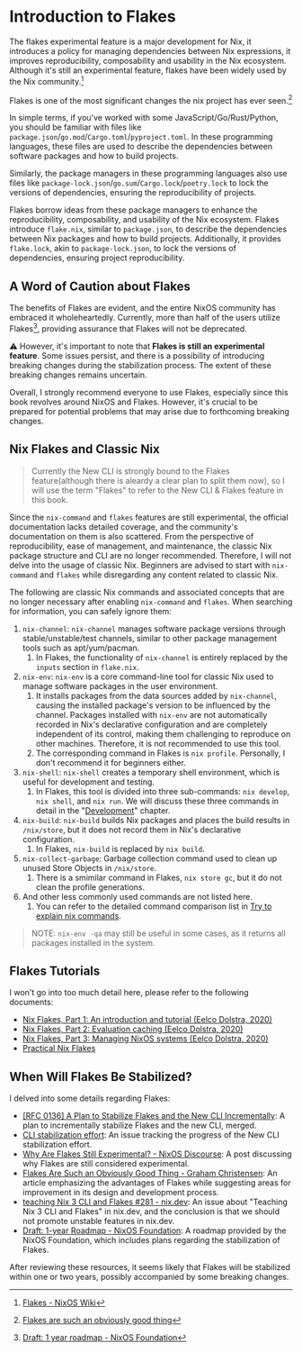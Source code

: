 # Introduction to Flakes

The flakes experimental feature is a major development for Nix, it introduces a policy for managing dependencies between Nix expressions, it improves reproducibility, composability and usability in the Nix ecosystem. Although it's still an experimental feature, flakes have been widely used by the Nix community.[^1]

Flakes is one of the most significant changes the nix project has ever seen.[^2]

In simple terms, if you've worked with some JavaScript/Go/Rust/Python, you should be familiar with files like `package.json`/`go.mod`/`Cargo.toml`/`pyproject.toml`. In these programming languages, these files are used to describe the dependencies between software packages and how to build projects.

Similarly, the package managers in these programming languages also use files like `package-lock.json`/`go.sum`/`Cargo.lock`/`poetry.lock` to lock the versions of dependencies, ensuring the reproducibility of projects.

Flakes borrow ideas from these package managers to enhance the reproducibility, composability, and usability of the Nix ecosystem.
Flakes introduce `flake.nix`, similar to `package.json`, to describe the dependencies between Nix packages and how to build projects. 
Additionally, it provides `flake.lock`, akin to `package-lock.json`, to lock the versions of dependencies, ensuring project reproducibility.

## A Word of Caution about Flakes <Badge type="danger" text="caution" />

The benefits of Flakes are evident, and the entire NixOS community has embraced it wholeheartedly. Currently, more than half of the users utilize Flakes[^3], providing assurance that Flakes will not be deprecated.

:warning: However, it's important to note that **Flakes is still an experimental feature**. Some issues persist, and there is a possibility of introducing breaking changes during the stabilization process. The extent of these breaking changes remains uncertain.

Overall, I strongly recommend everyone to use Flakes, especially since this book revolves around NixOS and Flakes. However, it's crucial to be prepared for potential problems that may arise due to forthcoming breaking changes.

## Nix Flakes and Classic Nix

> Currently the New CLI is strongly bound to the Flakes feature(although there is aleardy a clear plan to split them now), so I will use the term "Flakes" to refer to the New CLI & Flakes feature in this book.

Since the `nix-command` and `flakes` features are still experimental, the official documentation lacks detailed coverage, and the community's documentation on them is also scattered. From the perspective of reproducibility, ease of management, and maintenance, the classic Nix package structure and CLI are no longer recommended. Therefore, I will not delve into the usage of classic Nix. Beginners are advised to start with `nix-command` and `flakes` while disregarding any content related to classic Nix.

The following are classic Nix commands and associated concepts that are no longer necessary after enabling `nix-command` and `flakes`. When searching for information, you can safely ignore them:

1. `nix-channel`: `nix-channel` manages software package versions through stable/unstable/test channels, similar to other package management tools such as apt/yum/pacman.
   1. In Flakes, the functionality of `nix-channel` is entirely replaced by the `inputs` section in `flake.nix`.
2. `nix-env`: `nix-env` is a core command-line tool for classic Nix used to manage software packages in the user environment.
   1. It installs packages from the data sources added by `nix-channel`, causing the installed package's version to be influenced by the channel. Packages installed with `nix-env` are not automatically recorded in Nix's declarative configuration and are completely independent of its control, making them challenging to reproduce on other machines. Therefore, it is not recommended to use this tool.
   2. The corresponding command in Flakes is `nix profile`. Personally, I don't recommend it for beginners either.
3. `nix-shell`: `nix-shell` creates a temporary shell environment, which is useful for development and testing.
   1. In Flakes, this tool is divided into three sub-commands: `nix develop`, `nix shell`, and `nix run`. We will discuss these three commands in detail in the "[Development](../development/intro.md)" chapter.
4. `nix-build`: `nix-build` builds Nix packages and places the build results in `/nix/store`, but it does not record them in Nix's declarative configuration.
   1. In Flakes, `nix-build` is replaced by `nix build`.
5. `nix-collect-garbage`: Garbage collection command used to clean up unused Store Objects in `/nix/store`.
   1. There is a smimilar command in Flakes, `nix store gc`, but it do not clean the profile generations.
6. And other less commonly used commands are not listed here.
   1. You can refer to the detailed command comparison list in [Try to explain nix commands](https://qiita.com/Sumi-Sumi/items/6de9ee7aab10bc0dbead?_x_tr_sl=auto&_x_tr_tl=en&_x_tr_hl=en).

> NOTE: `nix-env -qa` may still be useful in some cases, as it returns all packages installed in the system.

## Flakes Tutorials

I won't go into too much detail here, please refer to the following documents:

- [Nix Flakes, Part 1: An introduction and tutorial (Eelco Dolstra, 2020)](https://www.tweag.io/blog/2020-05-25-flakes/)
- [Nix Flakes, Part 2: Evaluation caching (Eelco Dolstra, 2020)](https://www.tweag.io/blog/2020-06-25-eval-cache/)
- [Nix Flakes, Part 3: Managing NixOS systems (Eelco Dolstra, 2020)](https://www.tweag.io/blog/2020-07-31-nixos-flakes/)
- [Practical Nix Flakes](https://serokell.io/blog/practical-nix-flakes)

## When Will Flakes Be Stabilized?

I delved into some details regarding Flakes:

- [[RFC 0136] A Plan to Stabilize Flakes and the New CLI Incrementally](https://github.com/NixOS/rfcs/pull/136): A plan to incrementally stabilize Flakes and the new CLI, merged.
- [CLI stabilization effort](https://github.com/NixOS/nix/issues/7701): An issue tracking the progress of the New CLI stabilization effort.
- [Why Are Flakes Still Experimental? - NixOS Discourse](https://discourse.nixos.org/t/why-are-flakes-still-experimental/29317): A post discussing why Flakes are still considered experimental.
- [Flakes Are Such an Obviously Good Thing - Graham Christensen](https://grahamc.com/blog/flakes-are-an-obviously-good-thing/): An article emphasizing the advantages of Flakes while suggesting areas for improvement in its design and development process.
- [ teaching Nix 3 CLI and Flakes #281 - nix.dev](https://github.com/NixOS/nix.dev/issues/281): An issue about "Teaching Nix 3 CLI and Flakes" in nix.dev, and the conclusion is that we should not promote unstable features in nix.dev.
- [Draft: 1-year Roadmap - NixOS Foundation](https://nixos-foundation.notion.site/1-year-roadmap-0dc5c2ec265a477ea65c549cd5e568a9): A roadmap provided by the NixOS Foundation, which includes plans regarding the stabilization of Flakes.

After reviewing these resources, it seems likely that Flakes will be stabilized within one or two years, possibly accompanied by some breaking changes.

[^1]: [Flakes - NixOS Wiki](https://nixos.wiki/index.php?title=Flakes)
[^2]: [Flakes are such an obviously good thing](https://grahamc.com/blog/flakes-are-an-obviously-good-thing/)
[^3]: [Draft: 1 year roadmap - NixOS Foundation](https://nixos-foundation.notion.site/1-year-roadmap-0dc5c2ec265a477ea65c549cd5e568a9)
